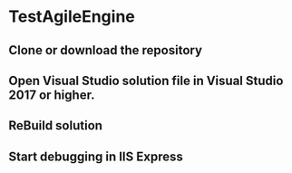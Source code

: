 # TestAgileEngine

## Clone or download the repository
## Open Visual Studio solution file in Visual Studio 2017 or higher.
## ReBuild solution
## Start debugging in IIS Express
